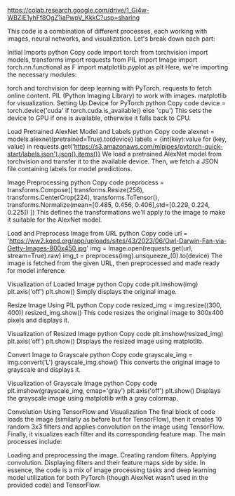 https://colab.research.google.com/drive/1_Gi4w-WBZIE1yhFf8OgZ1iaPwpV_KkkC?usp=sharing

This code is a combination of different processes, each working with images, neural networks, and visualization. Let's break down each part:

Initial Imports
python
Copy code
import torch
from torchvision import models, transforms
import requests
from PIL import Image
import torch.nn.functional as F
import matplotlib.pyplot as plt
Here, we're importing the necessary modules:

torch and torchvision for deep learning with PyTorch.
requests to fetch online content.
PIL (Python Imaging Library) to work with images.
matplotlib for visualization.
Setting Up Device for PyTorch
python
Copy code
device = torch.device('cuda' if torch.cuda.is_available() else 'cpu')
This sets the device to GPU if one is available, otherwise it falls back to CPU.

Load Pretrained AlexNet Model and Labels
python
Copy code
alexnet = models.alexnet(pretrained=True).to(device)
labels = {int(key):value for (key, value) in requests.get('https://s3.amazonaws.com/mlpipes/pytorch-quick-start/labels.json').json().items()}
We load a pretrained AlexNet model from torchvision and transfer it to the available device. Then, we fetch a JSON file containing labels for model predictions.

Image Preprocessing
python
Copy code
preprocess = transforms.Compose([
   transforms.Resize(256),
   transforms.CenterCrop(224),
   transforms.ToTensor(),
   transforms.Normalize(mean=[0.485, 0.456, 0.406],std=[0.229, 0.224, 0.225])
])
This defines the transformations we'll apply to the image to make it suitable for the AlexNet model.

Load and Preprocess Image from URL
python
Copy code
url = 'https://ww2.kqed.org/app/uploads/sites/43/2023/06/Owl-Darwin-Fan-via-Getty-Images-800x450.jpg'
img = Image.open(requests.get(url, stream=True).raw)
img_t = preprocess(img).unsqueeze_(0).to(device)
The image is fetched from the given URL, then preprocessed and made ready for model inference.

Visualization of Loaded Image
python
Copy code
plt.imshow(img)
plt.axis('off')
plt.show()
Simply displays the original image.

Resize Image Using PIL
python
Copy code
resized_img = img.resize((300, 400))
resized_img.show()
This code resizes the original image to 300x400 pixels and displays it.

Visualization of Resized Image
python
Copy code
plt.imshow(resized_img)
plt.axis('off')
plt.show()
Displays the resized image using matplotlib.

Convert Image to Grayscale
python
Copy code
grayscale_img = img.convert('L')
grayscale_img.show()
This converts the original image to grayscale and displays it.

Visualization of Grayscale Image
python
Copy code
plt.imshow(grayscale_img, cmap='gray')
plt.axis('off')
plt.show()
Displays the grayscale image using matplotlib with a gray colormap.

Convolution Using TensorFlow and Visualization
The final block of code loads the image (similarly as before but for TensorFlow), then it creates 10 random 3x3 filters and applies convolution on the image using TensorFlow. Finally, it visualizes each filter and its corresponding feature map. The main processes include:

Loading and preprocessing the image.
Creating random filters.
Applying convolution.
Displaying filters and their feature maps side by side.
In essence, the code is a mix of image processing tasks and deep learning model utilization for both PyTorch (though AlexNet wasn't used in the provided code) and TensorFlow.
